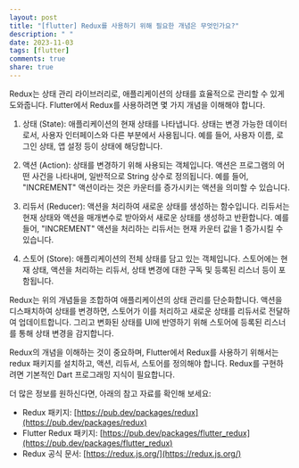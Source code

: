 ```yaml
---
layout: post
title: "[flutter] Redux를 사용하기 위해 필요한 개념은 무엇인가요?"
description: " "
date: 2023-11-03
tags: [flutter]
comments: true
share: true
---
```


Redux는 상태 관리 라이브러리로, 애플리케이션의 상태를 효율적으로 관리할 수 있게 도와줍니다. Flutter에서 Redux를 사용하려면 몇 가지 개념을 이해해야 합니다.

1. 상태 (State):
   애플리케이션의 현재 상태를 나타냅니다. 상태는 변경 가능한 데이터로서, 사용자 인터페이스와 다른 부분에서 사용됩니다. 예를 들어, 사용자 이름, 로그인 상태, 앱 설정 등이 상태에 해당합니다.

2. 액션 (Action):
   상태를 변경하기 위해 사용되는 객체입니다. 액션은 프로그램의 어떤 사건을 나타내며, 일반적으로 String 상수로 정의됩니다. 예를 들어, "INCREMENT" 액션이라는 것은 카운터를 증가시키는 액션을 의미할 수 있습니다.

3. 리듀서 (Reducer):
   액션을 처리하여 새로운 상태를 생성하는 함수입니다. 리듀서는 현재 상태와 액션을 매개변수로 받아와서 새로운 상태를 생성하고 반환합니다. 예를 들어, "INCREMENT" 액션을 처리하는 리듀서는 현재 카운터 값을 1 증가시킬 수 있습니다.

4. 스토어 (Store):
   애플리케이션의 전체 상태를 담고 있는 객체입니다. 스토어에는 현재 상태, 액션을 처리하는 리듀서, 상태 변경에 대한 구독 및 등록된 리스너 등이 포함됩니다.

Redux는 위의 개념들을 조합하여 애플리케이션의 상태 관리를 단순화합니다. 액션을 디스패치하여 상태를 변경하면, 스토어가 이를 처리하고 새로운 상태를 리듀서로 전달하여 업데이트합니다. 그리고 변화된 상태를 UI에 반영하기 위해 스토어에 등록된 리스너를 통해 상태 변경을 감지합니다.

Redux의 개념을 이해하는 것이 중요하며, Flutter에서 Redux를 사용하기 위해서는 redux 패키지를 설치하고, 액션, 리듀서, 스토어를 정의해야 합니다. Redux를 구현하려면 기본적인 Dart 프로그래밍 지식이 필요합니다.

더 많은 정보를 원하신다면, 아래의 참고 자료를 확인해 보세요:

- Redux 패키지: [https://pub.dev/packages/redux](https://pub.dev/packages/redux)
- Flutter Redux 패키지: [https://pub.dev/packages/flutter_redux](https://pub.dev/packages/flutter_redux)
- Redux 공식 문서: [https://redux.js.org/](https://redux.js.org/)